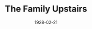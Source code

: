 ---
title: The Family Upstairs
date: 1928-02-21
opening_date: 1928-02-21
closing_date:
layout: productions
playbill:
Theatre: Theatre Jacksonville
cast:
- Mrs. Grant: Charlotte Bowden Perry
- Charles Grant: Frank Elmore
- Annabelle Heller: Jane Hopkins
- Louise Heller: Louise Twitty
- Miss Callahan: Mary Huntington Buckland
- Emma Heller: Maude L. Bowie
- Willie Heller: Morris Diamond
- Joe Heller: Slocum Ball
- Herbert Grant: Ted Buauchamp-Nobbs
crew:
- Director: Paul Stuart Buchanan
- Scenery:
  - Anne C. Lalor
  - Irene Von Osthoff
- Props:
  - Beatrice Peiser
  - Mrs. Thomas L. Snowden
understudies:
orchestra:
---